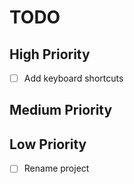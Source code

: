 # TODO

## High Priority

- [ ] Add keyboard shortcuts

## Medium Priority

## Low Priority

- [ ] Rename project

